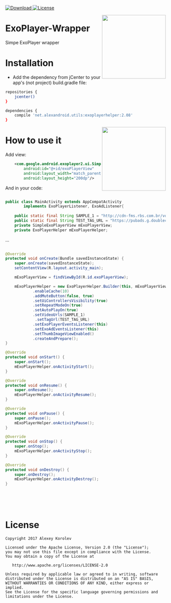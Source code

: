 [ ![Download](https://api.bintray.com/packages/pulimet/utils/exoplayerhelper/images/download.svg) ](https://bintray.com/pulimet/utils/exoplayerhelper/_latestVersion)      [![License](https://img.shields.io/badge/license-Apache%202-green.svg)](https://www.apache.org/licenses/LICENSE-2.0)  

<img align="right" width="200" src="https://raw.githubusercontent.com/Pulimet/ExoPlayer-Wrapper/master/art/1.jpg">


# ExoPlayer-Wrapper

Simpe ExoPlayer wrapper

# Installation

- Add the dependency from jCenter to your app's (not project) build.gradle file:

```sh
repositories {
    jcenter()
}

dependencies {
    compile 'net.alexandroid.utils:exoplayerhelper:2.08'
}
```

<img align="right" width="200" src="https://raw.githubusercontent.com/Pulimet/ExoPlayer-Wrapper/master/art/2.jpg">

# How to use it

Add view:
```xml
    <com.google.android.exoplayer2.ui.SimpleExoPlayerView
        android:id="@+id/exoPlayerView"
        android:layout_width="match_parent"
        android:layout_height="200dp"/>
```

And in your code:
```java

public class MainActivity extends AppCompatActivity 
        implements ExoPlayerListener, ExoAdListener{
        
    public static final String SAMPLE_1 = "http://cdn-fms.rbs.com.br/vod/hls_sample1_manifest.m3u8";
    public static final String TEST_TAG_URL = "https://pubads.g.doubleclick.net/gampad/ads?sz=640x480&iu=/124319096/external/single_ad_samples&ciu_szs=300x250&impl=s&gdfp_req=1&env=vp&output=vast&unviewed_position_start=1&cust_params=deployment%3Ddevsite%26sample_ct%3Dskippablelinear&correlator=";
    private SimpleExoPlayerView mExoPlayerView;
    private ExoPlayerHelper mExoPlayerHelper;
```
...

```java
 
@Override
protected void onCreate(Bundle savedInstanceState) {
    super.onCreate(savedInstanceState);
    setContentView(R.layout.activity_main);

    mExoPlayerView = findViewById(R.id.exoPlayerView);

    mExoPlayerHelper = new ExoPlayerHelper.Builder(this, mExoPlayerView)
            .enableCache(10)
            .addMuteButton(false, true)
            .setUiControllersVisibility(true)
            .setRepeatModeOn(true)
            .setAutoPlayOn(true)
            .setVideoUrls(SAMPLE_1)
             .setTagUrl(TEST_TAG_URL)
            .setExoPlayerEventsListener(this)
            .setExoAdEventsListener(this)      
            .setThumbImageViewEnabled()
            .createAndPrepare();
}

@Override
protected void onStart() {
    super.onStart();
    mExoPlayerHelper.onActivityStart();
}

@Override
protected void onResume() {
    super.onResume();
    mExoPlayerHelper.onActivityResume();
}

@Override
protected void onPause() {
    super.onPause();
    mExoPlayerHelper.onActivityPause();
}

@Override
protected void onStop() {
    super.onStop();
    mExoPlayerHelper.onActivityStop();
}

@Override
protected void onDestroy() {
    super.onDestroy();
    mExoPlayerHelper.onActivityDestroy();
}

```

 <br>  <br>  <br> 
# License

```
Copyright 2017 Alexey Korolev

Licensed under the Apache License, Version 2.0 (the "License");
you may not use this file except in compliance with the License.
You may obtain a copy of the License at

   http://www.apache.org/licenses/LICENSE-2.0

Unless required by applicable law or agreed to in writing, software
distributed under the License is distributed on an "AS IS" BASIS,
WITHOUT WARRANTIES OR CONDITIONS OF ANY KIND, either express or implied.
See the License for the specific language governing permissions and
limitations under the License.
```

